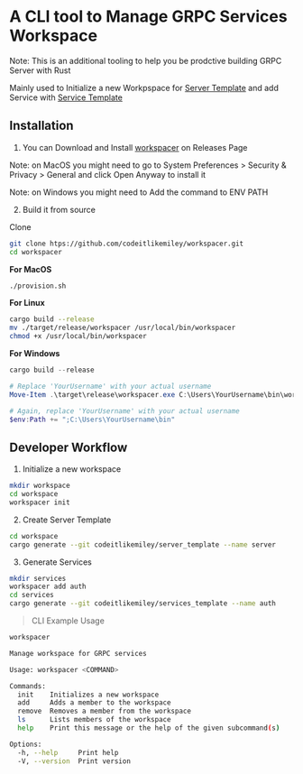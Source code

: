 # A CLI tool to Manage GRPC Services Workspace

Note: This is an additional tooling to help you be prodctive building GRPC Server with Rust

Mainly used to Initialize a new Workpspace for [Server Template](https://github.com/codeitlikemiley/server_template) and add Service with [Service Template](https://github.com/codeitlikemiley/service_template)

## Installation

1. You can Download and Install [workspacer](https://github.com/codeitlikemiley/workspacer/releases) on Releases Page

Note: on MacOS you might need to go to System Preferences > Security & Privacy > General and click Open Anyway to install it

Note: on Windows you might need to Add the command to ENV PATH


2. Build it from source


Clone

```sh
git clone htps://github.com/codeitlikemiley/workspacer.git
cd workspacer
```

**For MacOS**
```sh
./provision.sh

```

**For Linux**

```sh
cargo build --release
mv ./target/release/workspacer /usr/local/bin/workspacer
chmod +x /usr/local/bin/workspacer
```

**For Windows**

```powershell
cargo build --release

# Replace 'YourUsername' with your actual username
Move-Item .\target\release\workspacer.exe C:\Users\YourUsername\bin\workspacer.exe

# Again, replace 'YourUsername' with your actual username
$env:Path += ";C:\Users\YourUsername\bin"
```

## Developer Workflow

1. Initialize a new workspace

```sh
mkdir workspace
cd workspace
workspacer init
```

2. Create Server Template

```sh
cd workspace
cargo generate --git codeitlikemiley/server_template --name server
```

3. Generate Services

```sh
mkdir services
workspacer add auth
cd services
cargo generate --git codeitlikemiley/services_template --name auth
```

> CLI Example Usage

```sh
workspacer

Manage workspace for GRPC services

Usage: workspacer <COMMAND>

Commands:
  init    Initializes a new workspace
  add     Adds a member to the workspace
  remove  Removes a member from the workspace
  ls      Lists members of the workspace
  help    Print this message or the help of the given subcommand(s)

Options:
  -h, --help     Print help
  -V, --version  Print version
```
